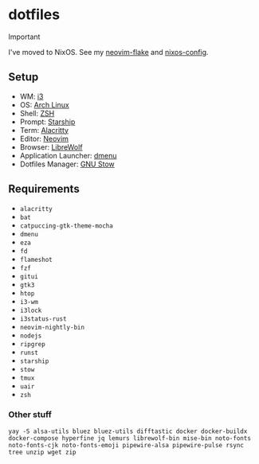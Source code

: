 # dotfiles

> [!IMPORTANT]
> I've moved to NixOS. See my [neovim-flake](https://github.com/auvred/neovim-flake) and [nixos-config](https://github.com/auvred/nixos-config).

## Setup

- WM: [i3](https://i3wm.org/)
- OS: [Arch Linux](https://archlinux.org/)
- Shell: [ZSH](https://zsh.sourceforge.io/)
- Prompt: [Starship](https://starship.rs/)
- Term: [Alacritty](https://alacritty.org/)
- Editor: [Neovim](https://neovim.io/)
- Browser: [LibreWolf](https://librewolf.net/)
- Application Launcher: [dmenu](https://tools.suckless.org/dmenu/)
- Dotfiles Manager: [GNU Stow](https://www.gnu.org/software/stow/)

## Requirements

- `alacritty`
- `bat`
- `catpuccing-gtk-theme-mocha`
- `dmenu`
- `eza`
- `fd`
- `flameshot`
- `fzf`
- `gitui`
- `gtk3`
- `htop`
- `i3-wm`
- `i3lock`
- `i3status-rust`
- `neovim-nightly-bin`
- `nodejs`
- `ripgrep`
- `runst`
- `starship`
- `stow`
- `tmux`
- `uair`
- `zsh`

### Other stuff

```
yay -S alsa-utils bluez bluez-utils difftastic docker docker-buildx docker-compose hyperfine jq lemurs librewolf-bin mise-bin noto-fonts noto-fonts-cjk noto-fonts-emoji pipewire-alsa pipewire-pulse rsync tree unzip wget zip
```
